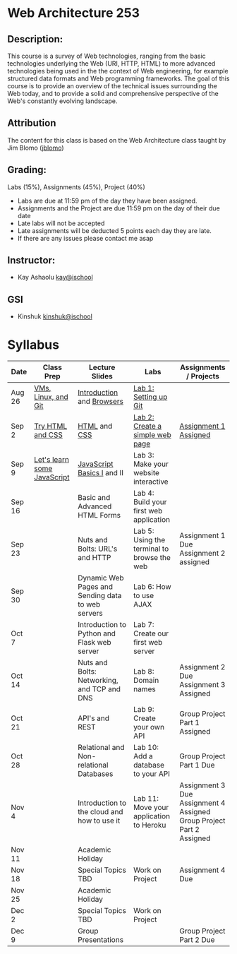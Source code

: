 # Web Architecture 253

## Description: 
This course is a survey of Web technologies, ranging from the basic technologies underlying the Web (URI, HTTP, HTML) to more advanced technologies being used in the the context of Web engineering, for example structured data formats and Web programming frameworks. The goal of this course is to provide an overview of the technical issues surrounding the Web today, and to provide a solid and comprehensive perspective of the Web's constantly evolving landscape.

## Attribution
The content for this class is based on the Web Architecture class taught by Jim Blomo ([jblomo](https://github.com/jblomo))

## Grading:
Labs (15%), Assignments (45%), Project (40%)
 - Labs are due at 11:59 pm of the day they have been assigned. 
 - Assignments and the Project are due 11:59 pm on the day of their due date
 - Late labs will not be accepted
 - Late assignments will be deducted 5 points each day they are late.
 - If there are any issues please contact me asap

## Instructor:
 - Kay Ashaolu <kay@ischool>
  
## GSI
 - Kinshuk <kinshuk@ischool>

# Syllabus

|  Date |  Class Prep | Lecture Slides | Labs | Assignments / Projects |
|---|---|---|---|---|
| Aug 26 | [VMs, Linux, and Git](https://info253-fl2016.github.io/Class%20Prep%201%20-%20Virtual%20Machines,%20Linux%20Terminal,%20and%20Git.html) | [Introduction](https://info253-fl2016.github.io/Lecture%201%20-%20Introduction.html) and [Browsers](https://info253-fl2016.github.io/Lecture%202%20-%20What%20is%20a%20web%20browser.html) | [Lab 1: Setting up Git](https://classroom.github.com/assignment-invitations/44735fb1e10b4988f74e678007956e42) | | 
| Sep 2 | [Try HTML and CSS](https://info253-fl2016.github.io/Class%20Prep%202%20-%20Try%20HTML%20and%20CSS.html) | [HTML](https://info253-fl2016.github.io/Lecture%203%20-%20HTML.html) and [CSS](https://info253-fl2016.github.io/Lecture%204%20-%20CSS.html) | [Lab 2: Create a simple web page](https://classroom.github.com/assignment-invitations/139cff1869379debcc71c7c9da8a92d3) | [Assignment 1 Assigned](https://classroom.github.com/assignment-invitations/76cf5b234f94e51a56d5cb12f837e1dc) |
| Sep 9 | [Let's learn some JavaScript](https://info253-fl2016.github.io/Class%20Prep%203%20-%20Let's%20learn%20some%20JavaScript.html)| [JavaScript Basics I](https://info253-fl2016.github.io/Lecture%205%20-%20JavaScript%20Basics%20I.html) and II | Lab 3: Make your website interactive | |
| Sep 16 | | Basic and Advanced HTML Forms | Lab 4: Build your first web application | |
| Sep 23 |  | Nuts and Bolts: URL's and HTTP | Lab 5: Using the terminal to browse the web | Assignment 1 Due<br />Assignment 2 assigned  | 
| Sep 30 | | Dynamic Web Pages and Sending data to web servers | Lab 6: How to use AJAX  | |
| Oct 7 | | Introduction to Python and Flask web server | Lab 7: Create our first web server | |
| Oct 14 | | Nuts and Bolts: Networking, and TCP and DNS | Lab 8: Domain names  | Assignment 2 Due<br />Assignment 3 Assigned |
| Oct 21 | | API's and REST | Lab 9: Create your own API  | Group Project Part 1 Assigned  |
| Oct 28 | | Relational and Non-relational Databases | Lab 10: Add a database to your API | Group Project Part 1 Due |
| Nov 4 | | Introduction to the cloud and how to use it | Lab 11: Move your application to Heroku | Assignment 3 Due<br /> Assignment 4 Assigned<br /> Group Project Part 2 Assigned |
| Nov 11 |  |  Academic Holiday | | |
| Nov 18 | | Special Topics TBD | Work on Project | Assignment 4 Due |
| Nov 25 | | Academic Holiday | | |
| Dec 2 | | Special Topics TBD | Work on Project | |
| Dec 9 | | Group Presentations| | Group Project Part 2 Due |
